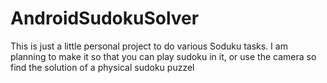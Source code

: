 # AndroidSudokuSolver
This is just a little personal project to do various Soduku tasks. I am planning to make it so that you can play sudoku in it, or use the camera so find the solution of a physical sudoku puzzel
